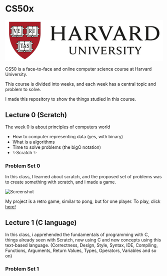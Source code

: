 # CS50x

<img src="https://github.com/jotavev/cs50x/blob/master/assets/Harvard_University_logo.jpg" alt="Harvard Logo" width="700"/>

CS50 is a face-to-face and online computer science course at Harvard University.

This course is divided into weeks, and each week has a central topic and problem to solve.

I made this repository to show the things studied in this course.

## Lecture 0 (Scratch)

The week 0 is about principles of computers world 
- How to computer representing data (yes, with binary) 
- What is a algorithms 
- Time to solve problems (the bigO notation)
- ✨Scratch ✨

### Problem Set 0

In this class, I learned about scratch, and the proposed set of problems was to create something with scratch, and i made a game.

<img src="https://github.com/jotavev/cs50x/blob/master/assets/1pong_demo.gif" alt="Screenshot" width="350" />

My project is a retro game, similar to pong, but for one player. To play, click [here!](https://scratch.mit.edu/projects/778158229/)

## Lecture 1 (C language)

In this class, i apprehended the fundamentals of programming with C, things already seen with Scratch, now using C and new concepts using this text-based language. (Correctness, Design, Style, Syntax, IDE, Compiling, Functions, Arguments, Return Values, Types, Operators, Variables and so on)

### Problem Set 1

